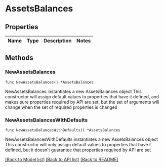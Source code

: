 # AssetsBalances

## Properties

Name | Type | Description | Notes
------------ | ------------- | ------------- | -------------

## Methods

### NewAssetsBalances

`func NewAssetsBalances() *AssetsBalances`

NewAssetsBalances instantiates a new AssetsBalances object
This constructor will assign default values to properties that have it defined,
and makes sure properties required by API are set, but the set of arguments
will change when the set of required properties is changed

### NewAssetsBalancesWithDefaults

`func NewAssetsBalancesWithDefaults() *AssetsBalances`

NewAssetsBalancesWithDefaults instantiates a new AssetsBalances object
This constructor will only assign default values to properties that have it defined,
but it doesn't guarantee that properties required by API are set


[[Back to Model list]](../README.md#documentation-for-models) [[Back to API list]](../README.md#documentation-for-api-endpoints) [[Back to README]](../README.md)


